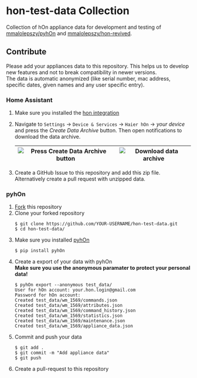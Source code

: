 # hon-test-data Collection
Collection of hOn appliance data for development and testing of [mmalolepszy/pyhOn](https://github.com/mmalolepszy/pyhOn) and [mmalolepszy/hon-revived](https://github.com/mmalolepszy/hon-revived).

## Contribute
Please add your appliances data to this repository. This helps us to develop new features and not to break compatibility in newer versions.   
The data is automatic anonymized (like serial number, mac address, specific dates, given names and any user specific entry).

### Home Assistant 
1. Make sure you installed the [hon integration](https://github.com/mmalolepszy/hon-revived#readme)
2. Navigate to `Settings` -> `Device & Services` -> `Haier hOn` -> _your device_ and press the _Create Data Archive_ button. Then open notifications to download the data archive.  

    | ![Press Create Data Archive button](assets/diagnostic.png)  | ![Download data archive](assets/notifications.png)  | 
    |---|---|
4. Create a GitHub Issue to this repository and add this zip file.
    Alternatively create a pull request with unzipped data. 

### pyhOn
1. [Fork](https://github.com/mmalolepszy/hon-test-data/fork) this repository
2. Clone your forked repository
    ```
    $ git clone https://github.com/YOUR-USERNAME/hon-test-data.git
    $ cd hon-test-data/
    ```
3. Make sure you installed [pyhOn](https://pypi.org/project/pyhOn/)
    ```commandline
    $ pip install pyhOn
    ```
4. Create a export of your data with pyhOn  
    **Make sure you use the anonymous paramater to protect your personal data!**
    ```commandline
    $ pyhOn export --anonymous test_data/
    User for hOn account: your.hon.login@gmail.com
    Password for hOn account: 
    Created test_data/wm_1569/commands.json
    Created test_data/wm_1569/attributes.json
    Created test_data/wm_1569/command_history.json
    Created test_data/wm_1569/statistics.json
    Created test_data/wm_1569/maintenance.json
    Created test_data/wm_1569/appliance_data.json
    ```
5. Commit and push your data
    ```
    $ git add .
    $ git commit -m "Add appliance data"
    $ git push
    ```
6. Create a pull-request to this repository
